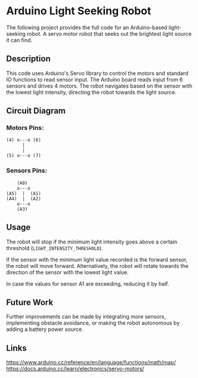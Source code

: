 # Arduino Light Seeking Robot

The following project provides the full code for an Arduino-based light-seeking robot. A servo motor robot that seeks out the brightest light source it can find. 

## Description

This code uses Arduino's Servo library to control the motors and standard IO functions to read sensor input. The Arduino board reads input from 6 sensors and drives 4 motors. The robot navigates based on the sensor with the lowest light intensity, directing the robot towards the light source. 

## Circuit Diagram

### Motors Pins:
```
(4) o---o (6)
      |
      |
(5) o---o (7)
```

### Sensors Pins:

```
    (A0)
    o---o
(A5)  |  (A1)
(A4)  |  (A2)
    o---o
    (A3)
```

## Usage

The robot will stop if the minimum light intensity goes above a certain threshold (`LIGHT_INTENSITY_THRESHOLD`). 

If the sensor with the minimum light value recorded is the forward sensor, the robot will move forward. Alternatively, the robot will rotate towards the direction of the sensor with the lowest light value.

In case the values for sensor A1 are exceeding, reducing it by half. 


## Future Work

Further improvements can be made by integrating more sensors, implementing obstacle avoidance, or making the robot autonomous by adding a battery power source.

## Links

https://www.arduino.cc/reference/en/language/functions/math/map/
https://docs.arduino.cc/learn/electronics/servo-motors/
